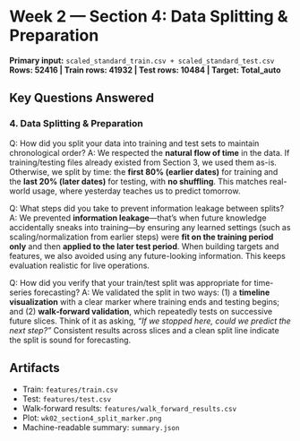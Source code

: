 # Week 2 — Section 4: Data Splitting & Preparation

**Primary input:** `scaled_standard_train.csv + scaled_standard_test.csv`
**Rows: 52416 | Train rows: 41932 | Test rows: 10484 | Target: Total_auto**

## Key Questions Answered
### 4. Data Splitting & Preparation
Q: How did you split your data into training and test sets to maintain chronological order?
A: We respected the **natural flow of time** in the data. If training/testing files already existed from Section 3, we used them as-is. Otherwise, we split by time: the **first 80% (earlier dates)** for training and the **last 20% (later dates)** for testing, with **no shuffling**. This matches real-world usage, where yesterday teaches us to predict tomorrow.

Q: What steps did you take to prevent information leakage between splits?
A: We prevented **information leakage**—that’s when future knowledge accidentally sneaks into training—by ensuring any learned settings (such as scaling/normalization from earlier steps) were **fit on the training period only** and then **applied to the later test period**. When building targets and features, we also avoided using any future-looking information. This keeps evaluation realistic for live operations.

Q: How did you verify that your train/test split was appropriate for time-series forecasting?
A: We validated the split in two ways: (1) a **timeline visualization** with a clear marker where training ends and testing begins; and (2) **walk‑forward validation**, which repeatedly tests on successive future slices. Think of it as asking, *“If we stopped here, could we predict the next step?”* Consistent results across slices and a clean split line indicate the split is sound for forecasting.

## Artifacts
- Train: `features/train.csv`
- Test: `features/test.csv`
- Walk-forward results: `features/walk_forward_results.csv`
- Plot: `wk02_section4_split_marker.png`
- Machine-readable summary: `summary.json`